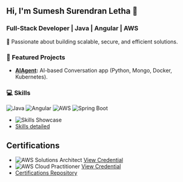 ## Hi, I'm Sumesh Surendran Letha 👋
### Full-Stack Developer | Java | Angular | AWS
🚀 Passionate about building scalable, secure, and efficient solutions.

### 🌟 Featured Projects
- **[AIAgent](https://github.com/sumeshsl/ConvoSync):** AI-based Conversation app (Python, Mongo, Docker, Kubernetes).

### 💻 Skills
![Java](https://img.shields.io/badge/Java-ED8B00?style=for-the-badge&logo=java&logoColor=white)
![Angular](https://img.shields.io/badge/Angular-DD0031?style=for-the-badge&logo=angular&logoColor=white)
![AWS](https://img.shields.io/badge/AWS-232F3E?style=for-the-badge&logo=amazonaws&logoColor=white)
![Spring Boot](https://img.shields.io/badge/Spring_Boot-6DB33F?style=for-the-badge&logo=springboot&logoColor=white)
- ![Skills Showcase](https://img.shields.io/badge/Skills_Showcase-2196F3?style=for-the-badge&logo=code&logoColor=white) 
- [Skills detailed](https://github.com/sumeshsl/skills-repo)

## Certifications
- ![AWS Solutions Architect](https://img.shields.io/badge/AWS-Solutions_Architect_Associate-232F3E)
  [View Credential](https://cp.certmetrics.com/amazon/en/public/verify/credential/7e5b2384cf90479184d5148fadf8e55e)
- ![AWS Cloud Practitioner](https://img.shields.io/badge/AWS-Cloud_Practitioner-232F3E)
  [View Credential](https://cp.certmetrics.com/amazon/en/public/verify/credential/8d1f31c870fd4ae290325b3c19bbcbd1)
- [Certifications Repository](https://github.com/sumeshsl/certifications)

